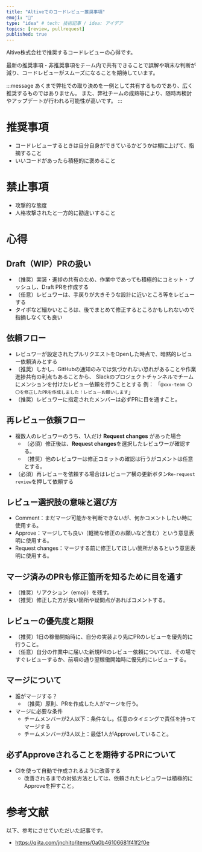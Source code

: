 ```yaml
---
title: "Altiveでのコードレビュー推奨事項"
emoji: "👀"
type: "idea" # tech: 技術記事 / idea: アイデア
topics: [review, pullrequest]
published: true
---
```


Altive株式会社で推奨するコードレビューの心得です。

最新の推奨事項・非推奨事項をチーム内で共有できることで誤解や瑣末な判断が減り、コードレビューがスムーズになることを期待しています。

:::message
あくまで弊社での取り決めを一例として共有するものであり、広く推奨するものではありません。
また、弊社チームの成熟等により、随時再検討やアップデートが行われる可能性が高いです。
:::

# 推奨事項

- コードレビューするときは自分自身ができているかどうかは棚に上げて、指摘すること
- いいコードがあったら積極的に褒めること

# 禁止事項

- 攻撃的な態度
- 人格攻撃されたと一方的に勘違いすること

# 心得

## Draft（WIP）PRの扱い

- （推奨）実装・進捗の共有のため、作業中であっても積極的にコミット・プッシュし、Draft PRを作成する
- （任意）レビュワーは、手戻りが大きそうな設計に近いところ等をレビューする
- タイポなど細かいところは、後でまとめて修正するところかもしれないので指摘しなくても良い

## 依頼フロー

- レビュワーが設定されたプルリクエストをOpenした時点で、暗黙的レビュー依頼済みとする
- （推奨）しかし、GitHubの通知のみでは気づかれない恐れがあることや作業進捗共有の利点もあることから、 Slackのプロジェクトチャンネルでチームにメンションを付けたレビュー依頼を行うこととする
例： 「`@xxx-team 〇〇を修正したPRを作成しました！レビューお願いします`」
- （推奨）レビュワーに指定されたメンバーは必ずPRに目を通すこと。

## 再レビュー依頼フロー

- 複数人のレビュワーのうち、1人だけ **Request changes** があった場合
    - （必須）修正後は、**Request changes**を選択したレビュワーが確認する。
    - （推奨）他のレビュワーは修正コミットの確認は行うがコメントは任意とする。
- （必須）再レビューを依頼する場合はレビューア横の更新ボタン`Re-request review`を押して依頼する

## レビュー選択肢の意味と選び方

- Comment：まだマージ可能かを判断できないが、何かコメントしたい時に使用する。
- Approve：マージしても良い（軽微な修正のお願いなど含む）という意思表明に使用する。
- Request changes：マージする前に修正してほしい箇所があるという意思表明に使用する。

## マージ済みのPRも修正箇所を知るために目を通す

- （推奨）リアクション（emoji）を残す。
- （推奨）修正した方が良い箇所や疑問点があればコメントする。

## レビューの優先度と期限

- （推奨）1日の稼働開始時に、自分の実装より先にPRのレビューを優先的に行うこと。
- （任意）自分の作業中に届いた新規PRのレビュー依頼については、その場ですぐレビューするか、前項の通り翌稼働開始時に優先的にレビューする。

## マージについて

- 誰がマージする？
    - （推奨）原則、PRを作成した人がマージを行う。
- マージに必要な条件
    - チームメンバーが2人以下：条件なし。任意のタイミングで責任を持ってマージする
    - チームメンバーが3人以上：最低1人がApproveしていること。

## 必ずApproveされることを期待するPRについて

- CIを使って自動で作成されるように改善する
    - 改善されるまでの対処方法としては、依頼されたレビュワーは積極的にApproveを押すこと。

# 参考文献

以下、参考にさせていただいた記事です。

- https://qiita.com/jnchito/items/0a0b46106681f41f2f0e